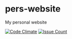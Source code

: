 # pers-website

My personal website

[![Code Climate](https://codeclimate.com/github/divayprakash/pers-website/badges/gpa.svg)][1] [![Issue Count](https://codeclimate.com/github/divayprakash/pers-website/badges/issue_count.svg)][2]

[1]:https://codeclimate.com/github/divayprakash/pers-website
[2]:https://codeclimate.com/github/divayprakash/pers-website
